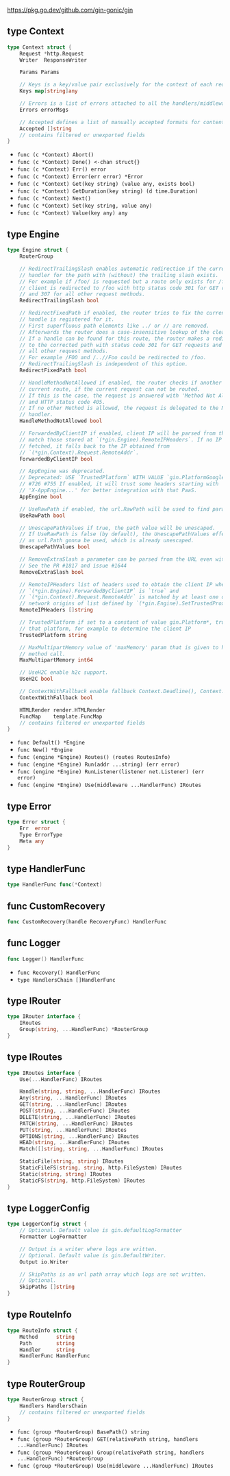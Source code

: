 
<https://pkg.go.dev/github.com/gin-gonic/gin>

## type Context

```go
type Context struct {
	Request *http.Request
	Writer  ResponseWriter

	Params Params

	// Keys is a key/value pair exclusively for the context of each request.
	Keys map[string]any

	// Errors is a list of errors attached to all the handlers/middlewares who used this context.
	Errors errorMsgs

	// Accepted defines a list of manually accepted formats for content negotiation.
	Accepted []string
	// contains filtered or unexported fields
}
```

- `func (c *Context) Abort()`
- `func (c *Context) Done() <-chan struct{}`
- `func (c *Context) Err() error`
- `func (c *Context) Error(err error) *Error`
- `func (c *Context) Get(key string) (value any, exists bool)`
- `func (c *Context) GetDuration(key string) (d time.Duration)`
- `func (c *Context) Next()`
- `func (c *Context) Set(key string, value any)`
- `func (c *Context) Value(key any) any`

## type Engine

```go
type Engine struct {
	RouterGroup

	// RedirectTrailingSlash enables automatic redirection if the current route can't be matched but a
	// handler for the path with (without) the trailing slash exists.
	// For example if /foo/ is requested but a route only exists for /foo, the
	// client is redirected to /foo with http status code 301 for GET requests
	// and 307 for all other request methods.
	RedirectTrailingSlash bool

	// RedirectFixedPath if enabled, the router tries to fix the current request path, if no
	// handle is registered for it.
	// First superfluous path elements like ../ or // are removed.
	// Afterwards the router does a case-insensitive lookup of the cleaned path.
	// If a handle can be found for this route, the router makes a redirection
	// to the corrected path with status code 301 for GET requests and 307 for
	// all other request methods.
	// For example /FOO and /..//Foo could be redirected to /foo.
	// RedirectTrailingSlash is independent of this option.
	RedirectFixedPath bool

	// HandleMethodNotAllowed if enabled, the router checks if another method is allowed for the
	// current route, if the current request can not be routed.
	// If this is the case, the request is answered with 'Method Not Allowed'
	// and HTTP status code 405.
	// If no other Method is allowed, the request is delegated to the NotFound
	// handler.
	HandleMethodNotAllowed bool

	// ForwardedByClientIP if enabled, client IP will be parsed from the request's headers that
	// match those stored at `(*gin.Engine).RemoteIPHeaders`. If no IP was
	// fetched, it falls back to the IP obtained from
	// `(*gin.Context).Request.RemoteAddr`.
	ForwardedByClientIP bool

	// AppEngine was deprecated.
	// Deprecated: USE `TrustedPlatform` WITH VALUE `gin.PlatformGoogleAppEngine` INSTEAD
	// #726 #755 If enabled, it will trust some headers starting with
	// 'X-AppEngine...' for better integration with that PaaS.
	AppEngine bool

	// UseRawPath if enabled, the url.RawPath will be used to find parameters.
	UseRawPath bool

	// UnescapePathValues if true, the path value will be unescaped.
	// If UseRawPath is false (by default), the UnescapePathValues effectively is true,
	// as url.Path gonna be used, which is already unescaped.
	UnescapePathValues bool

	// RemoveExtraSlash a parameter can be parsed from the URL even with extra slashes.
	// See the PR #1817 and issue #1644
	RemoveExtraSlash bool

	// RemoteIPHeaders list of headers used to obtain the client IP when
	// `(*gin.Engine).ForwardedByClientIP` is `true` and
	// `(*gin.Context).Request.RemoteAddr` is matched by at least one of the
	// network origins of list defined by `(*gin.Engine).SetTrustedProxies()`.
	RemoteIPHeaders []string

	// TrustedPlatform if set to a constant of value gin.Platform*, trusts the headers set by
	// that platform, for example to determine the client IP
	TrustedPlatform string

	// MaxMultipartMemory value of 'maxMemory' param that is given to http.Request's ParseMultipartForm
	// method call.
	MaxMultipartMemory int64

	// UseH2C enable h2c support.
	UseH2C bool

	// ContextWithFallback enable fallback Context.Deadline(), Context.Done(), Context.Err() and Context.Value() when Context.Request.Context() is not nil.
	ContextWithFallback bool

	HTMLRender render.HTMLRender
	FuncMap    template.FuncMap
	// contains filtered or unexported fields
}
```

- `func Default() *Engine`
- `func New() *Engine`
- `func (engine *Engine) Routes() (routes RoutesInfo)`
- `func (engine *Engine) Run(addr ...string) (err error)`
- `func (engine *Engine) RunListener(listener net.Listener) (err error)`
- `func (engine *Engine) Use(middleware ...HandlerFunc) IRoutes`

## type Error

```go
type Error struct {
	Err  error
	Type ErrorType
	Meta any
}
```

## type HandlerFunc

```go
type HandlerFunc func(*Context)
```

## func CustomRecovery

```go
func CustomRecovery(handle RecoveryFunc) HandlerFunc
```

## func Logger

```go
func Logger() HandlerFunc
```

- `func Recovery() HandlerFunc`
- `type HandlersChain []HandlerFunc`

## type IRouter

```go
type IRouter interface {
	IRoutes
	Group(string, ...HandlerFunc) *RouterGroup
}
```

## type IRoutes

```go
type IRoutes interface {
	Use(...HandlerFunc) IRoutes

	Handle(string, string, ...HandlerFunc) IRoutes
	Any(string, ...HandlerFunc) IRoutes
	GET(string, ...HandlerFunc) IRoutes
	POST(string, ...HandlerFunc) IRoutes
	DELETE(string, ...HandlerFunc) IRoutes
	PATCH(string, ...HandlerFunc) IRoutes
	PUT(string, ...HandlerFunc) IRoutes
	OPTIONS(string, ...HandlerFunc) IRoutes
	HEAD(string, ...HandlerFunc) IRoutes
	Match([]string, string, ...HandlerFunc) IRoutes

	StaticFile(string, string) IRoutes
	StaticFileFS(string, string, http.FileSystem) IRoutes
	Static(string, string) IRoutes
	StaticFS(string, http.FileSystem) IRoutes
}
```

## type LoggerConfig

```go
type LoggerConfig struct {
	// Optional. Default value is gin.defaultLogFormatter
	Formatter LogFormatter

	// Output is a writer where logs are written.
	// Optional. Default value is gin.DefaultWriter.
	Output io.Writer

	// SkipPaths is an url path array which logs are not written.
	// Optional.
	SkipPaths []string
}
```

## type RouteInfo

```go
type RouteInfo struct {
	Method      string
	Path        string
	Handler     string
	HandlerFunc HandlerFunc
}
```

## type RouterGroup

```go
type RouterGroup struct {
	Handlers HandlersChain
	// contains filtered or unexported fields
}
```

- `func (group *RouterGroup) BasePath() string`
- `func (group *RouterGroup) GET(relativePath string, handlers ...HandlerFunc) IRoutes`
- `func (group *RouterGroup) Group(relativePath string, handlers ...HandlerFunc) *RouterGroup`
- `func (group *RouterGroup) Use(middleware ...HandlerFunc) IRoutes`
